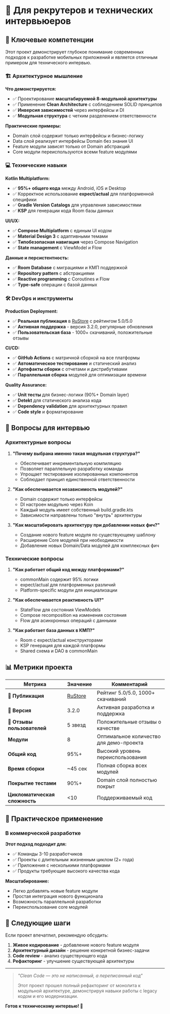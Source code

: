 # 💼 Для рекрутеров и технических интервьюеров

## 🎯 Ключевые компетенции

Этот проект демонстрирует глубокое понимание современных подходов к разработке мобильных приложений
и является отличным примером для технического интервью.

### 🏗️ Архитектурное мышление

**Что демонстрируется:**

- ✅ Проектирование **масштабируемой 8-модульной архитектуры**
- ✅ Применение **Clean Architecture** с соблюдением SOLID принципов
- ✅ **Инверсия зависимостей** через интерфейсы и DI
- ✅ **Модульная структура** с четким разделением ответственности

**Практические примеры:**

- Domain слой содержит только интерфейсы и бизнес-логику
- Data слой реализует интерфейсы Domain без знания UI
- Feature модули зависят только от Domain абстракций
- Core модули переиспользуются всеми feature модулями

### 💻 Технические навыки

**Kotlin Multiplatform:**

- ✅ **95%+ общего кода** между Android, iOS и Desktop
- ✅ Корректное использование **expect/actual** для платформенной специфики
- ✅ **Gradle Version Catalogs** для управления зависимостями
- ✅ **KSP** для генерации кода Room базы данных

**UI/UX:**

- ✅ **Compose Multiplatform** с единым UI кодом
- ✅ **Material Design 3** с адаптивными темами
- ✅ **Типобезопасная навигация** через Compose Navigation
- ✅ **State management** с ViewModel и Flow

**Данные и персистентность:**

- ✅ **Room Database** с миграциями и КМП поддержкой
- ✅ **Repository pattern** с абстракциями
- ✅ **Reactive programming** с Coroutines и Flow
- ✅ **Type-safe** операции с базой данных

### 🛠️ DevOps и инструменты

**Production Deployment:**

- ✅ **Реальная публикация** в [RuStore](https://www.rustore.ru/catalog/app/dev.filinhat.bikecalc) с
  рейтингом 5.0/5.0
- ✅ **Активная поддержка** - версия 3.2.0, регулярные обновления
- ✅ **Пользовательская база** - 1000+ скачиваний, положительные отзывы

**CI/CD:**

- ✅ **GitHub Actions** с матричной сборкой на все платформы
- ✅ **Автоматическое тестирование** и статический анализ
- ✅ **Артефакты сборки** с отчетами и дистрибутивами
- ✅ **Параллельная сборка** модулей для оптимизации времени

**Quality Assurance:**

- ✅ **Unit тесты** для бизнес-логики (90%+ Domain layer)
- ✅ **Detekt** для статического анализа кода
- ✅ **Dependency validation** для архитектурных правил
- ✅ **Code style** и форматирование

## 🎤 Вопросы для интервью

### Архитектурные вопросы

1. **"Почему выбрана именно такая модульная структура?"**
    - Обеспечивает инкрементальную компиляцию
    - Позволяет параллельную разработку команды
    - Упрощает тестирование изолированных компонентов
    - Соблюдает принцип единственной ответственности

2. **"Как обеспечивается независимость модулей?"**
    - Domain содержит только интерфейсы
    - DI настроен модульно через Koin
    - Каждый модуль имеет собственный build.gradle.kts
    - Зависимости направлены только "внутрь" архитектуры

3. **"Как масштабировать архитектуру при добавлении новых фич?"**
    - Создание нового feature модуля по существующему шаблону
    - Расширение Core модулей при необходимости
    - Добавление новых Domain/Data модулей для комплексных фич

### Технические вопросы

1. **"Как работает общий код между платформами?"**
    - commonMain содержит 95% логики
    - expect/actual для платформенных различий
    - Platform-specific модули для инициализации

2. **"Как обеспечивается реактивность UI?"**
    - StateFlow для состояния ViewModels
    - Compose recomposition на изменения состояния
    - Flow для асинхронных операций с данными

3. **"Как работает база данных в КМП?"**
    - Room с expect/actual конструкторами
    - KSP генерация для каждой платформы
    - Shared схема и DAO в commonMain

## 📊 Метрики проекта

| Метрика                       | Значение                                                            | Комментарий                             |
|-------------------------------|---------------------------------------------------------------------|-----------------------------------------|
| **🏪 Публикация**             | [RuStore](https://www.rustore.ru/catalog/app/dev.filinhat.bikecalc) | Рейтинг 5.0/5.0, 1000+ скачиваний       |
| **📱 Версия**                 | 3.2.0                                                               | Активная разработка и поддержка         |
| **👥 Отзывы пользователей**   | 5 звезд                                                             | Положительные отзывы о качестве         |
| **Модули**                    | 8                                                                   | Оптимальное количество для демо-проекта |
| **Общий код**                 | 95%+                                                                | Высокий уровень переиспользования       |
| **Время сборки**              | ~45 сек                                                             | Полная сборка всех модулей              |
| **Покрытие тестами**          | 90%+                                                                | Domain слой полностью покрыт            |
| **Цикломатическая сложность** | <10                                                                 | Поддерживаемый код                      |

## 🎯 Практическое применение

### В коммерческой разработке

**Этот подход подходит для:**

- ✅ Команды 3-10 разработчиков
- ✅ Проекты с длительным жизненным циклом (2+ года)
- ✅ Приложения с несколькими платформами
- ✅ Продукты требующие высокого качества кода

**Масштабирование:**

- Легко добавлять новые feature модули
- Простая интеграция нового функционала
- Возможность параллельной разработки
- Переиспользование core модулей

## 🚀 Следующие шаги

Если проект впечатлил, рекомендую обсудить:

1. **Живое кодирование** - добавление нового feature модуля
2. **Архитектурный дизайн** - решение конкретной бизнес-задачи
3. **Code review** - анализ существующего кода
4. **Рефакторинг** - улучшение существующей архитектуры

---

> *"Clean Code — это не написанный, а переписанный код"*
>
> Этот проект прошел полный рефакторинг от монолита к модульной архитектуре, демонстрируя навыки
> работы с legacy кодом и его модернизации.

**Готов к техническому интервью! 💪**
